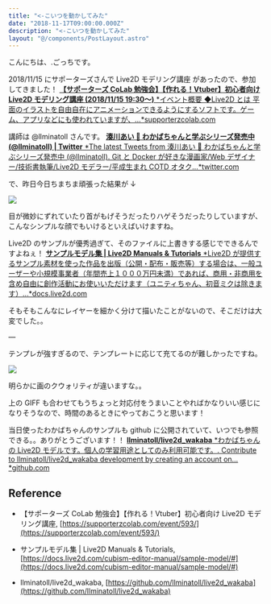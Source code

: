 ```yaml
---
title: "<-こいつを動かしてみた"
date: "2018-11-17T09:00:00.000Z"
description: "<-こいつを動かしてみた"
layout: "@/components/PostLayout.astro"
---
```


こんにちは、.ごっちです。

2018/11/15 にサポーターズさんで Live2D モデリング講座 があったので、参加してきました！
[**【サポーターズ CoLab 勉強会】【作れる！Vtuber】初心者向け Live2D モデリング講座 (2018/11/15 19:30〜)**
*イベント概要 ◆Live2D とは 平面のイラストを自由自在にアニメーションできるようにするソフトです。ゲーム、アプリなどにも使われていますが、…*supporterzcolab.com](https://supporterzcolab.com/event/593/)

講師は @llminatoll さんです。
[**湊川あい 🌱 わかばちゃんと学ぶシリーズ発売中 (@llminatoll) | Twitter**
*The latest Tweets from 湊川あい 🌱 わかばちゃんと学ぶシリーズ発売中 (@llminatoll). Git と Docker が好きな漫画家/Web デザイナー/技術書執筆/Live2D モデラー/平成生まれ COTD オタク…*twitter.com](https://twitter.com/llminatoll)

で、昨日今日ちまちま頑張った結果が ↓

![](https://cdn-images-1.medium.com/max/2000/1*MqdWEkeq8o2bYk6eA_dGTQ.gif)

目が微妙にずれていたり首がもげそうだったりハゲそうだったりしていますが、こんなシンプルな顔でもいけるといえばいけますね。

Live2D のサンプルが優秀過ぎて、そのファイルに上書きする感じでできるんですよねぇ！
[**サンプルモデル集 | Live2D Manuals & Tutorials**
*Live2D が提供するサンプル素材を使った作品を出版（公開・配布・販売等）する場合は、一般ユーザーや小規模事業者（年間売上１０００万円未満）であれば、商用・非商用を含め自由に創作活動にお使いいただけます（ユニティちゃん、初音ミクは除きます）…*docs.live2d.com](https://docs.live2d.com/cubism-editor-manual/sample-model/#)

そもそもこんなにレイヤーを細かく分けて描いたことがないので、そこだけは大変でした。。

—

テンプレが強すぎるので、テンプレートに応じて充てるのが難しかったですね。

![](https://cdn-images-1.medium.com/max/2000/1*rnY3Nl7oCjDT_XYK-fsBeg.png)

明らかに画のクウォリティが違いますな。。

上の GIFF も合わせてもうちょっと対応付をうまいことやればかなりいい感じになりそうなので、時間のあるときにやっておこうと思います！

当日使ったわかばちゃんのサンプルも github に公開されていて、いつでも参照できる。。ありがとうございます！！
[**llminatoll/live2d_wakaba**
*わかばちゃんの Live2D モデルです。個人の学習用途としてのみ利用可能です。. Contribute to llminatoll/live2d_wakaba development by creating an account on…*github.com](https://github.com/llminatoll/live2d_wakaba)

## Reference

- 【サポーターズ CoLab 勉強会】【作れる！Vtuber】初心者向け Live2D モデリング講座, [https://supporterzcolab.com/event/593/](https://supporterzcolab.com/event/593/)

- サンプルモデル集 | Live2D Manuals & Tutorials, [https://docs.live2d.com/cubism-editor-manual/sample-model/#](https://docs.live2d.com/cubism-editor-manual/sample-model/#)

- llminatoll/live2d_wakaba, [https://github.com/llminatoll/live2d_wakaba](https://github.com/llminatoll/live2d_wakaba)
